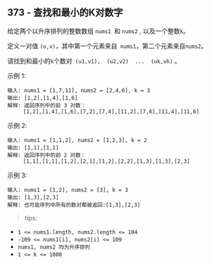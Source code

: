 ## 373 - 查找和最小的K对数字
给定两个以升序排列的整数数组 `nums1 `和 `nums2` , 以及一个整数` k `。

定义一对值 `(u,v)`，其中第一个元素来自` nums1`，第二个元素来自` nums2 `。

请找到和最小的` k `个数对` (u1,v1),  (u2,v2)  ...  (uk,vk)` 。

 

示例 1:
```
输入: nums1 = [1,7,11], nums2 = [2,4,6], k = 3
输出: [1,2],[1,4],[1,6]
解释: 返回序列中的前 3 对数：
     [1,2],[1,4],[1,6],[7,2],[7,4],[11,2],[7,6],[11,4],[11,6]
```
示例 2:
```
输入: nums1 = [1,1,2], nums2 = [1,2,3], k = 2
输出: [1,1],[1,1]
解释: 返回序列中的前 2 对数：
     [1,1],[1,1],[1,2],[2,1],[1,2],[2,2],[1,3],[1,3],[2,3]
```
示例 3:
```
输入: nums1 = [1,2], nums2 = [3], k = 3 
输出: [1,3],[2,3]
解释: 也可能序列中所有的数对都被返回:[1,3],[2,3]
``` 

>tips:
+ `1 <= nums1.length, nums2.length <= 104`
+ `-109 <= nums1[i], nums2[i] <= 109`
+ `nums1, nums2 均为升序排列`
+ `1 <= k <= 1000`